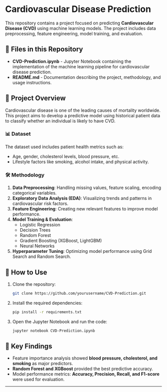 # Cardiovascular Disease Prediction

This repository contains a project focused on predicting **Cardiovascular Disease (CVD)** using machine learning models. The project includes data preprocessing, feature engineering, model training, and evaluation.

## 📂 Files in this Repository
- **CVD-Prediction.ipynb** - Jupyter Notebook containing the implementation of the machine learning pipeline for cardiovascular disease prediction.
- **README.md** - Documentation describing the project, methodology, and usage instructions.

## 📌 Project Overview
Cardiovascular disease is one of the leading causes of mortality worldwide. This project aims to develop a predictive model using historical patient data to classify whether an individual is likely to have CVD.

### **📊 Dataset**
The dataset used includes patient health metrics such as:
- Age, gender, cholesterol levels, blood pressure, etc.
- Lifestyle factors like smoking, alcohol intake, and physical activity.

### **🛠 Methodology**
1. **Data Preprocessing**: Handling missing values, feature scaling, encoding categorical variables.
2. **Exploratory Data Analysis (EDA)**: Visualizing trends and patterns in cardiovascular risk factors.
3. **Feature Engineering**: Creating new relevant features to improve model performance.
4. **Model Training & Evaluation**:
   - Logistic Regression
   - Decision Trees
   - Random Forest
   - Gradient Boosting (XGBoost, LightGBM)
   - Neural Networks
5. **Hyperparameter Tuning**: Optimizing model performance using Grid Search and Random Search.

## 🚀 How to Use
1. Clone the repository:
   ```bash
   git clone https://github.com/yourusername/CVD-Prediction.git
   ```
2. Install the required dependencies:
   ```bash
   pip install -r requirements.txt
   ```
3. Open the Jupyter Notebook and run the code:
   ```bash
   jupyter notebook CVD-Prediction.ipynb
   ```

## 📌 Key Findings
- Feature importance analysis showed **blood pressure, cholesterol, and smoking** as major predictors.
- **Random Forest and XGBoost** provided the best predictive accuracy.
- Model performance metrics: **Accuracy, Precision, Recall, and F1-score** were used for evaluation.


---
